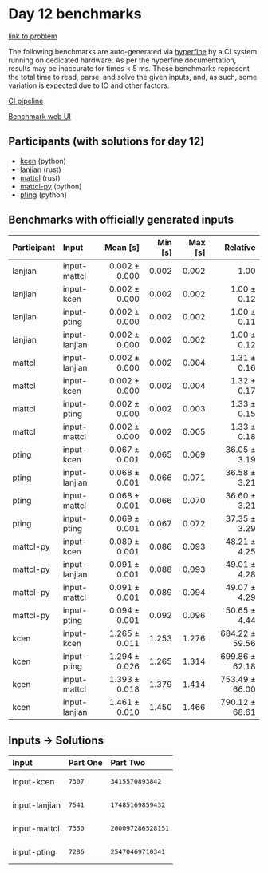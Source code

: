 # Day 12 benchmarks

[link to problem](https://adventofcode.com/2023/day/12)

The following benchmarks are auto-generated via
[hyperfine](https://github.com/sharkdp/hyperfine) by a CI system running on
dedicated hardware. As per the hyperfine documentation, results may be
inaccurate for times < 5 ms. These benchmarks represent the total time to read,
parse, and solve the given inputs, and, as such, some variation is expected due
to IO and other factors.

[CI pipeline](http://ci.papercode.net:8080/teams/main/pipelines/aoc2023)

[Benchmark web UI](https://aoc.ancalagon.black)


## Participants (with solutions for day 12)

- [kcen](https://github.com/kcen/aoc2023) (python)
- [lanjian](https://github.com/lanjian/aoc-2023) (rust)
- [mattcl](https://github.com/mattcl/aoc2023) (rust)
- [mattcl-py](https://github.com/mattcl/aoc2023-py) (python)
- [pting](https://github.com/pting/aoc2023) (python)


## Benchmarks with officially generated inputs

| Participant | Input | Mean [s] | Min [s] | Max [s] | Relative |
|:---|:---|---:|---:|---:|---:|
| lanjian | input-mattcl | 0.002 ± 0.000 | 0.002 | 0.002 | 1.00 |
| lanjian | input-kcen | 0.002 ± 0.000 | 0.002 | 0.002 | 1.00 ± 0.12 |
| lanjian | input-pting | 0.002 ± 0.000 | 0.002 | 0.002 | 1.00 ± 0.11 |
| lanjian | input-lanjian | 0.002 ± 0.000 | 0.002 | 0.002 | 1.00 ± 0.12 |
| mattcl | input-lanjian | 0.002 ± 0.000 | 0.002 | 0.004 | 1.31 ± 0.16 |
| mattcl | input-kcen | 0.002 ± 0.000 | 0.002 | 0.004 | 1.32 ± 0.17 |
| mattcl | input-pting | 0.002 ± 0.000 | 0.002 | 0.003 | 1.33 ± 0.15 |
| mattcl | input-mattcl | 0.002 ± 0.000 | 0.002 | 0.005 | 1.33 ± 0.18 |
| pting | input-kcen | 0.067 ± 0.001 | 0.065 | 0.069 | 36.05 ± 3.19 |
| pting | input-lanjian | 0.068 ± 0.001 | 0.066 | 0.071 | 36.58 ± 3.21 |
| pting | input-mattcl | 0.068 ± 0.001 | 0.066 | 0.070 | 36.60 ± 3.21 |
| pting | input-pting | 0.069 ± 0.001 | 0.067 | 0.072 | 37.35 ± 3.29 |
| mattcl-py | input-kcen | 0.089 ± 0.001 | 0.086 | 0.093 | 48.21 ± 4.25 |
| mattcl-py | input-lanjian | 0.091 ± 0.001 | 0.088 | 0.093 | 49.01 ± 4.28 |
| mattcl-py | input-mattcl | 0.091 ± 0.001 | 0.089 | 0.094 | 49.07 ± 4.29 |
| mattcl-py | input-pting | 0.094 ± 0.001 | 0.092 | 0.096 | 50.65 ± 4.44 |
| kcen | input-kcen | 1.265 ± 0.011 | 1.253 | 1.276 | 684.22 ± 59.56 |
| kcen | input-pting | 1.294 ± 0.026 | 1.265 | 1.314 | 699.86 ± 62.18 |
| kcen | input-mattcl | 1.393 ± 0.018 | 1.379 | 1.414 | 753.49 ± 66.00 |
| kcen | input-lanjian | 1.461 ± 0.010 | 1.450 | 1.466 | 790.12 ± 68.61 |


## Inputs -> Solutions

| Input | Part One | Part Two |
|:---|:---|:---|
|input-kcen|<pre>7307</pre>|<pre>3415570893842</pre>|
|input-lanjian|<pre>7541</pre>|<pre>17485169859432</pre>|
|input-mattcl|<pre>7350</pre>|<pre>200097286528151</pre>|
|input-pting|<pre>7286</pre>|<pre>25470469710341</pre>|